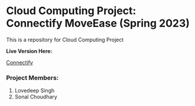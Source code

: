 # Cloud Computing Project: Connectify MoveEase (Spring 2023)

This is a repository for Cloud Computing Project

**Live Version Here:**

[Connectify](http://connectify.com)

### Project Members:
1. Lovedeep Singh
2. Sonal Choudhary
